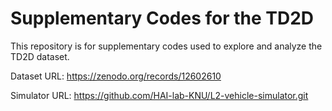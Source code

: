 # Supplementary Codes for the TD2D
This repository is for supplementary codes used to explore and analyze the TD2D dataset.

Dataset URL: https://zenodo.org/records/12602610

Simulator URL: https://github.com/HAI-lab-KNU/L2-vehicle-simulator.git
